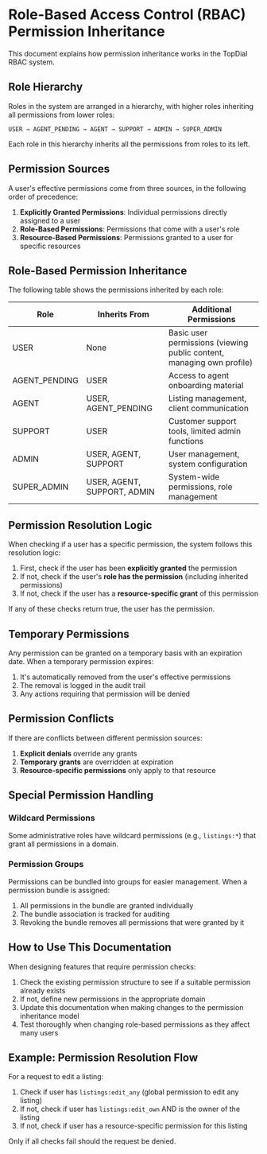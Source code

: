 # Role-Based Access Control (RBAC) Permission Inheritance

This document explains how permission inheritance works in the TopDial RBAC system.

## Role Hierarchy

Roles in the system are arranged in a hierarchy, with higher roles inheriting all permissions from lower roles:

```
USER → AGENT_PENDING → AGENT → SUPPORT → ADMIN → SUPER_ADMIN
```

Each role in this hierarchy inherits all the permissions from roles to its left.

## Permission Sources

A user's effective permissions come from three sources, in the following order of precedence:

1. **Explicitly Granted Permissions**: Individual permissions directly assigned to a user
2. **Role-Based Permissions**: Permissions that come with a user's role
3. **Resource-Based Permissions**: Permissions granted to a user for specific resources

## Role-Based Permission Inheritance

The following table shows the permissions inherited by each role:

| Role | Inherits From | Additional Permissions |
|------|--------------|------------------------|
| USER | None | Basic user permissions (viewing public content, managing own profile) |
| AGENT_PENDING | USER | Access to agent onboarding material |
| AGENT | USER, AGENT_PENDING | Listing management, client communication |
| SUPPORT | USER | Customer support tools, limited admin functions |
| ADMIN | USER, AGENT, SUPPORT | User management, system configuration |
| SUPER_ADMIN | USER, AGENT, SUPPORT, ADMIN | System-wide permissions, role management |

## Permission Resolution Logic

When checking if a user has a specific permission, the system follows this resolution logic:

1. First, check if the user has been **explicitly granted** the permission
2. If not, check if the user's **role has the permission** (including inherited permissions)
3. If not, check if the user has a **resource-specific grant** of this permission

If any of these checks return true, the user has the permission.

## Temporary Permissions

Any permission can be granted on a temporary basis with an expiration date. When a temporary permission expires:

1. It's automatically removed from the user's effective permissions
2. The removal is logged in the audit trail
3. Any actions requiring that permission will be denied

## Permission Conflicts

If there are conflicts between different permission sources:

1. **Explicit denials** override any grants
2. **Temporary grants** are overridden at expiration
3. **Resource-specific permissions** only apply to that resource

## Special Permission Handling

### Wildcard Permissions

Some administrative roles have wildcard permissions (e.g., `listings:*`) that grant all permissions in a domain.

### Permission Groups

Permissions can be bundled into groups for easier management. When a permission bundle is assigned:

1. All permissions in the bundle are granted individually
2. The bundle association is tracked for auditing
3. Revoking the bundle removes all permissions that were granted by it

## How to Use This Documentation

When designing features that require permission checks:

1. Check the existing permission structure to see if a suitable permission already exists
2. If not, define new permissions in the appropriate domain
3. Update this documentation when making changes to the permission inheritance model
4. Test thoroughly when changing role-based permissions as they affect many users

## Example: Permission Resolution Flow

For a request to edit a listing:

1. Check if user has `listings:edit_any` (global permission to edit any listing)
2. If not, check if user has `listings:edit_own` AND is the owner of the listing
3. If not, check if user has a resource-specific permission for this listing

Only if all checks fail should the request be denied.